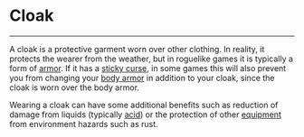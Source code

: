 # Cloak

---

A cloak is a protective garment worn over other clothing. In reality, it protects the wearer from the weather, but in roguelike games it is typically a form of [armor](armor.md). If it has a [sticky curse](sticky_curse.md), in some games this will also prevent you from changing your [body armor](body_armor.md) in addition to your cloak, since the cloak is worn over the body armor.

Wearing a cloak can have some additional benefits such as reduction of damage from liquids (typically [acid](acid.md)) or the protection of other [equipment](inventory.md) from environment hazards such as rust.
